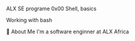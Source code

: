 ALX SE programe
0x00 Shell, basics

Working with bash

🚀 About Me
I'm a software enginner at ALX Africa
